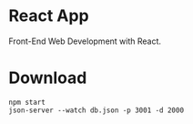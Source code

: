# React App
Front-End Web Development with React.

# Download
```
npm start
json-server --watch db.json -p 3001 -d 2000
```
